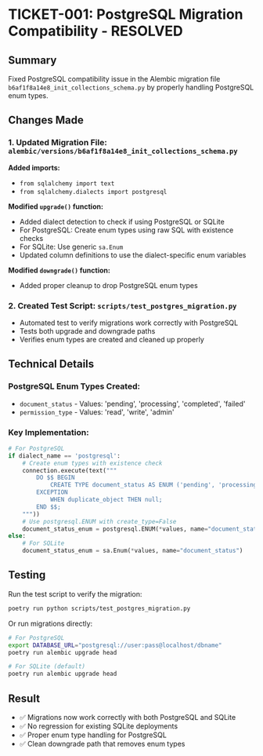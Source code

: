 # TICKET-001: PostgreSQL Migration Compatibility - RESOLVED

## Summary
Fixed PostgreSQL compatibility issue in the Alembic migration file `b6af1f8a14e8_init_collections_schema.py` by properly handling PostgreSQL enum types.

## Changes Made

### 1. Updated Migration File: `alembic/versions/b6af1f8a14e8_init_collections_schema.py`

**Added imports:**
- `from sqlalchemy import text`
- `from sqlalchemy.dialects import postgresql`

**Modified `upgrade()` function:**
- Added dialect detection to check if using PostgreSQL or SQLite
- For PostgreSQL: Create enum types using raw SQL with existence checks
- For SQLite: Use generic `sa.Enum`
- Updated column definitions to use the dialect-specific enum variables

**Modified `downgrade()` function:**
- Added proper cleanup to drop PostgreSQL enum types

### 2. Created Test Script: `scripts/test_postgres_migration.py`
- Automated test to verify migrations work correctly with PostgreSQL
- Tests both upgrade and downgrade paths
- Verifies enum types are created and cleaned up properly

## Technical Details

### PostgreSQL Enum Types Created:
- `document_status` - Values: 'pending', 'processing', 'completed', 'failed'
- `permission_type` - Values: 'read', 'write', 'admin'

### Key Implementation:
```python
# For PostgreSQL
if dialect_name == 'postgresql':
    # Create enum types with existence check
    connection.execute(text("""
        DO $$ BEGIN
            CREATE TYPE document_status AS ENUM ('pending', 'processing', 'completed', 'failed');
        EXCEPTION
            WHEN duplicate_object THEN null;
        END $$;
    """))
    # Use postgresql.ENUM with create_type=False
    document_status_enum = postgresql.ENUM(*values, name="document_status", create_type=False)
else:
    # For SQLite
    document_status_enum = sa.Enum(*values, name="document_status")
```

## Testing

Run the test script to verify the migration:
```bash
poetry run python scripts/test_postgres_migration.py
```

Or run migrations directly:
```bash
# For PostgreSQL
export DATABASE_URL="postgresql://user:pass@localhost/dbname"
poetry run alembic upgrade head

# For SQLite (default)
poetry run alembic upgrade head
```

## Result
- ✅ Migrations now work correctly with both PostgreSQL and SQLite
- ✅ No regression for existing SQLite deployments
- ✅ Proper enum type handling for PostgreSQL
- ✅ Clean downgrade path that removes enum types